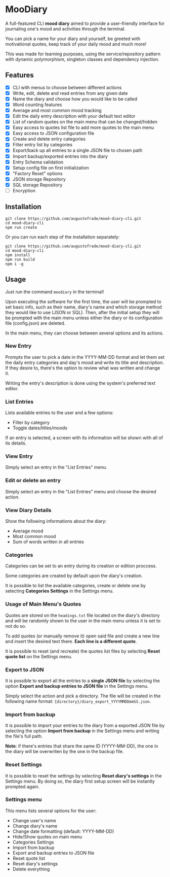 # MooDiary

A full-featured CLI **mood diary** aimed to provide a user-friendly interface for journaling one's mood and activities through the terminal.

You can pick a name for your diary and yourself, be greeted with motivational quotes, keep track of your daily mood and much more!

This was made for learning purposes, using the service/repository pattern with dynamic polymorphism, singleton classes and dependency injection.

## Features

- [X] CLI with menus to choose between different actions
- [X] Write, edit, delete and read entries from any given date
- [X] Name the diary and choose how you would like to be called
- [X] Word counting features
- [X] Average and most common mood tracking
- [X] Edit the daily entry description with your default text editor
- [X] List of random quotes on the main menu that can be changed/hidden
- [X] Easy access to quotes list file to add more quotes to the main menu
- [X] Easy access to JSON configuration file
- [X] Create and delete entry categories
- [X] Filter entry list by categories
- [X] Export/back up all entries to a single JSON file to chosen path
- [X] Import backup/exported entries into the diary 
- [X] Entry Schema validation
- [X] Setup config file on first initialization
- [X] "Factory Reset" options
- [X] JSON storage Repository
- [X] SQL storage Repository
- [ ] Encryption

## Installation
```
git clone https://github.com/augustofrade/mood-diary-cli.git
cd mood-diary-cli
npm run create
```

Or you can run each step of the installation separately:

```
git clone https://github.com/augustofrade/mood-diary-cli.git
cd mood-diary-cli
npm install
npm run build
npm i -g
```

## Usage

Just run the command `moodiary` in the terminal!

Upon executing the software for the first time, the user will be prompted to set basic info, such as their name, diary's name and which storage method they would like to use (JSON or SQL). Then, after the initial setup they will be prompted with the main menu unless either the diary or its configuration file (config.json) are deleted.

In the main menu, they can choose between several options and its actions.

### New Entry

Prompts the user to pick a date in the YYYY-MM-DD format and let them set the daily entry categories and day's mood and write its title and description. If they desire to, there's the option to review what was written and change it.

Writing the entry's description is done using the system's preferred text editor.

### List Entries

Lists available entries to the user and a few options:
- Filter by category
- Toggle dates/titles/moods

If an entry is selected, a screen with its information will be shown with all of its details.

### View Entry

Simply select an entry in the "List Entries" menu.

### Edit or delete an entry

Simply select an entry in the "List Entries" menu and choose the desired action.

### View Diary Details

Show the following informations about the diary:
- Average mood
- Most common mood
- Sum of words written in all entries

### Categories

Categories can be set to an entry during its creation or edition proccess.

Some categories are created by default upon the diary's creation.

It is possible to list the available categories, create or delete one by selecting **Categories Settings** in the Settings menu.

### Usage of Main Menu's Quotes

Quotes are stored on the `headings.txt` file located on the diary's directory and will be randomly shown to the user in the main menu unless it is set to not do so.

To add quotes (or manually remove it) open said file and create a new line and insert the desired text there. **Each line is a different quote**.

It is possible to reset (and recreate) the quotes list files by selecting **Reset quote list** on the Settings menu.

### Export to JSON

It is possible to export all the entries to a **single JSON file** by selecting the option **Export and backup entries to JSON file** in the Settings menu.

Simply select the action and pick a directory. The file will be created in the following name format: `{directory}/diary_export_YYYYMMDDmmSS.json`.

### Import from backup

It is possible to import your entries to the diary from a exported JSON file by selecting the option **Import from backup** in the Settings menu and writing the file's full path.

**Note**: if there's entries that share the same ID (YYYY-MM-DD), the one in the diary will be overwriten by the one in the backup file.

### Reset Settings

It is possible to reset the settings by selecting **Reset diary's settings** in the Settings menu. By doing so, the diary first setup screen will be instantly prompted again.

### Settings menu

This menu lists several options for the user:
- Change user's name
- Change diary's name
- Change date formatting (default: YYYY-MM-DD)
- Hide/Show quotes on main menu
- Categories Settings
- Import from backup
- Export and backup entries to JSON file
- Reset quote list
- Reset diary's settings
- Delete everything
